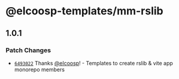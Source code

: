 # @elcoosp-templates/mm-rslib

## 1.0.1

### Patch Changes

- [`6493022`](https://github.com/elcoosp/templates/commit/6493022cbe831f57be52e3cdc2fc78789007f46a) Thanks [@elcoosp](https://github.com/elcoosp)! - Templates to create rslib & vite app monorepo members

